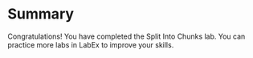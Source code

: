 # Summary

Congratulations! You have completed the Split Into Chunks lab. You can practice more labs in LabEx to improve your skills.
